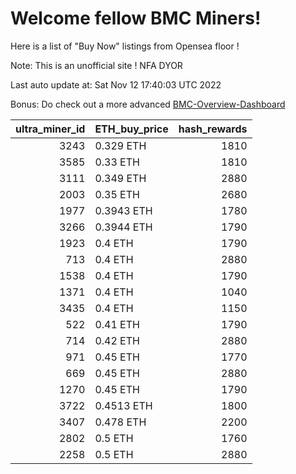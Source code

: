 # Welcome fellow BMC Miners!
Here is a list of "Buy Now" listings from Opensea floor !

Note: This is an unofficial site ! NFA DYOR

Last auto update at: Sat Nov 12 17:40:03 UTC 2022

Bonus: Do check out a more advanced [BMC-Overview-Dashboard](https://dune.com/defifunk/BMC-Overview-Dashboard)


|   ultra_miner_id | ETH_buy_price   |   hash_rewards |
|-----------------:|:----------------|---------------:|
|             3243 | 0.329 ETH       |           1810 |
|             3585 | 0.33 ETH        |           1810 |
|             3111 | 0.349 ETH       |           2880 |
|             2003 | 0.35 ETH        |           2680 |
|             1977 | 0.3943 ETH      |           1780 |
|             3266 | 0.3944 ETH      |           1790 |
|             1923 | 0.4 ETH         |           1790 |
|              713 | 0.4 ETH         |           2880 |
|             1538 | 0.4 ETH         |           1790 |
|             1371 | 0.4 ETH         |           1040 |
|             3435 | 0.4 ETH         |           1150 |
|              522 | 0.41 ETH        |           1790 |
|              714 | 0.42 ETH        |           2880 |
|              971 | 0.45 ETH        |           1770 |
|              669 | 0.45 ETH        |           2880 |
|             1270 | 0.45 ETH        |           1790 |
|             3722 | 0.4513 ETH      |           1800 |
|             3407 | 0.478 ETH       |           2200 |
|             2802 | 0.5 ETH         |           1760 |
|             2258 | 0.5 ETH         |           2880 |